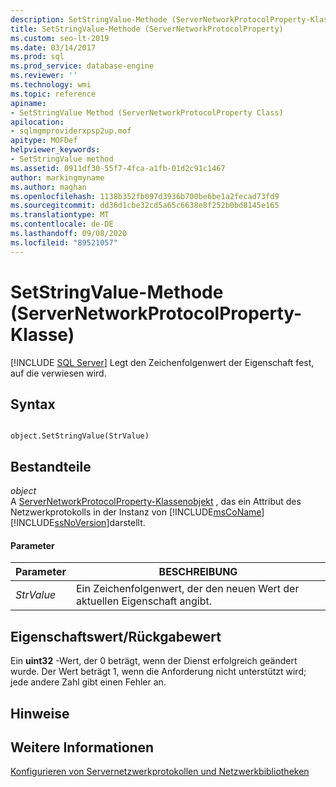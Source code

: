 ```yaml
---
description: SetStringValue-Methode (ServerNetworkProtocolProperty-Klasse)
title: SetStringValue-Methode (ServerNetworkProtocolProperty)
ms.custom: seo-lt-2019
ms.date: 03/14/2017
ms.prod: sql
ms.prod_service: database-engine
ms.reviewer: ''
ms.technology: wmi
ms.topic: reference
apiname:
- SetStringValue Method (ServerNetworkProtocolProperty Class)
apilocation:
- sqlmgmproviderxpsp2up.mof
apitype: MOFDef
helpviewer_keywords:
- SetStringValue method
ms.assetid: 0911df30-55f7-4fca-a1fb-01d2c91c1467
author: markingmyname
ms.author: maghan
ms.openlocfilehash: 1138b352fb097d3936b700be6be1a2fecad73fd9
ms.sourcegitcommit: dd36d1cbe32cd5a65c6638e8f252b0bd8145e165
ms.translationtype: MT
ms.contentlocale: de-DE
ms.lasthandoff: 09/08/2020
ms.locfileid: "89521057"
---
```

# <a name="setstringvalue-method-servernetworkprotocolproperty-class"></a>SetStringValue-Methode (ServerNetworkProtocolProperty-Klasse)
[!INCLUDE [SQL Server](../../../includes/applies-to-version/sqlserver.md)]
  Legt den Zeichenfolgenwert der Eigenschaft fest, auf die verwiesen wird.  
  
## <a name="syntax"></a>Syntax  
  
```  
  
object.SetStringValue(StrValue)  
```  
  
## <a name="parts"></a>Bestandteile  
 *object*  
 A [ServerNetworkProtocolProperty-Klassenobjekt](../../../relational-databases/wmi-provider-configuration-classes/servernetworkprotocolproperty-class/servernetworkprotocolproperty-class.md) , das ein Attribut des Netzwerkprotokolls in der Instanz von [!INCLUDE[msCoName](../../../includes/msconame-md.md)] [!INCLUDE[ssNoVersion](../../../includes/ssnoversion-md.md)]darstellt.  
  
#### <a name="parameters"></a>Parameter  
  
|Parameter|BESCHREIBUNG|  
|---------------|-----------------|  
|*StrValue*|Ein Zeichenfolgenwert, der den neuen Wert der aktuellen Eigenschaft angibt.|  
  
## <a name="property-valuereturn-value"></a>Eigenschaftswert/Rückgabewert  
 Ein **uint32** -Wert, der 0 beträgt, wenn der Dienst erfolgreich geändert wurde. Der Wert beträgt 1, wenn die Anforderung nicht unterstützt wird; jede andere Zahl gibt einen Fehler an.  
  
## <a name="remarks"></a>Hinweise  
  
## <a name="see-also"></a>Weitere Informationen  
 [Konfigurieren von Servernetzwerkprotokollen und Netzwerkbibliotheken](https://msdn.microsoft.com/library/ms177485\(v=sql.100\).aspx)  
  
  
